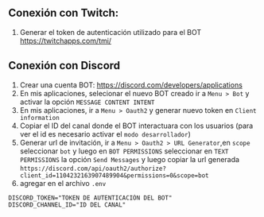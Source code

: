 ## Conexión con Twitch:
1. Generar el token de autenticación utilizado para el BOT
https://twitchapps.com/tmi/


## Conexión con Discord
1. Crear una cuenta BOT:
https://discord.com/developers/applications
2. En mis aplicaciones, selecionar el nuevo BOT creado ir a `Menu > Bot` y activar la opción `MESSAGE CONTENT INTENT`
3. En mis aplicaciones, ir a `Menu > Oauth2` y generar nuevo token en `Client information`
4. Copiar el ID del canal donde el BOT interactuara con los usuarios (para ver el id es necesario activar el `modo desarrollador`)
5. Generar url de invitación, ir a `Menu > Oauth2 > URL Generator`,en `scope` seleccionar `bot` y luego en `BOT PERMISSIONS` seleccionar en `TEXT PERMISSIONS` la opción `Send Messages` y luego copiar la url generada
`https://discord.com/api/oauth2/authorize?client_id=1104232163907489904&permissions=0&scope=bot`
6. agregar en el archivo `.env`
```env
DISCORD_TOKEN="TOKEN DE AUTENTICACIÓN DEL BOT"
DISCORD_CHANNEL_ID="ID DEL CANAL"
```
